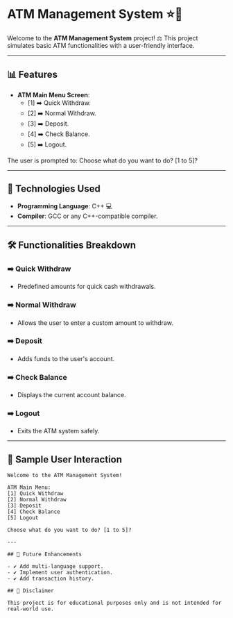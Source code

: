# ATM Management System ⭐🏧

Welcome to the **ATM Management System** project! ⚖️ This project simulates basic ATM functionalities with a user-friendly interface.

---

## 📊 Features

- **ATM Main Menu Screen**:
  - [1] ➡️ Quick Withdraw.
  - [2] ➡️ Normal Withdraw.
  - [3] ➡️ Deposit.
  - [4] ➡️ Check Balance.
  - [5] ➡️ Logout.

The user is prompted to:
Choose what do you want to do? [1 to 5]?

---

## 🔧 Technologies Used

- **Programming Language**: C++ 💻
- **Compiler**: GCC or any C++-compatible compiler.

---

## 🛠️ Functionalities Breakdown

### ➡️ Quick Withdraw

- Predefined amounts for quick cash withdrawals.

### ➡️ Normal Withdraw

- Allows the user to enter a custom amount to withdraw.

### ➡️ Deposit

- Adds funds to the user's account.

### ➡️ Check Balance

- Displays the current account balance.

### ➡️ Logout

- Exits the ATM system safely.

---

## 📝 Sample User Interaction

```plaintext
Welcome to the ATM Management System!

ATM Main Menu:
[1] Quick Withdraw
[2] Normal Withdraw
[3] Deposit
[4] Check Balance
[5] Logout

Choose what do you want to do? [1 to 5]?

---

## 🚀 Future Enhancements

- ✔️ Add multi-language support.
- ✔️ Implement user authentication.
- ✔️ Add transaction history.

## 🚫 Disclaimer

This project is for educational purposes only and is not intended for real-world use.
```
